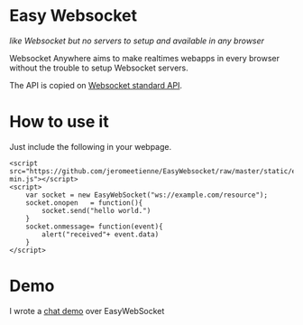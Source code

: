 # Easy Websocket

*like Websocket but no servers to setup and available in any browser*

Websocket Anywhere aims to make realtimes webapps in every browser without the trouble
to setup Websocket servers.

The API is copied on [Websocket standard API](http://dev.w3.org/html5/websockets/).

# How to use it

Just include the following in your webpage.

    <script src="https://github.com/jeromeetienne/EasyWebsocket/raw/master/static/easyWebSocket-min.js"></script>	
    <script>
        var socket = new EasyWebSocket("ws://example.com/resource");
        socket.onopen	= function(){
            socket.send("hello world.")
        }
        socket.onmessage= function(event){
            alert("received"+ event.data)
        }
    </script>

# Demo

I wrote a [chat demo](https://github.com/jeromeetienne/EasyWebsocket/raw/master/static/chat.html) over EasyWebSocket